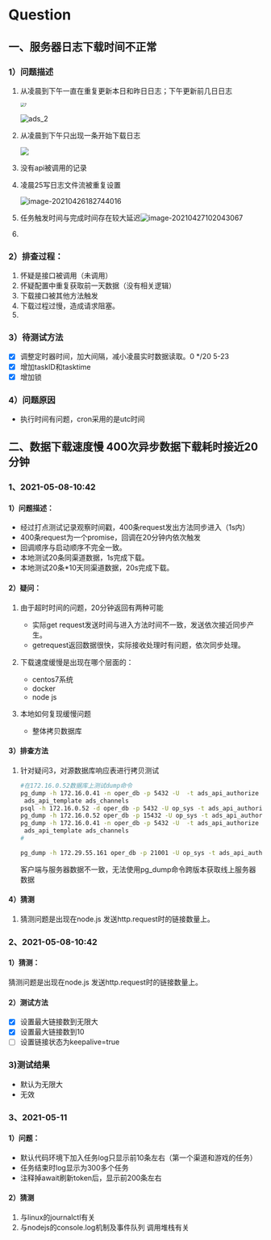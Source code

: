 # Question

## 一、服务器日志下载时间不正常

### 1）问题描述

1. 从凌晨到下午一直在重复更新本日和昨日日志；下午更新前几日日志

   <img src="D:\notes\img\ads_1.png" alt="7" style="zoom:50%;" />

   ![ads_2](D:\notes\img\ads_2.png)

2. 从凌晨到下午只出现一条开始下载日志

   ![](D:\notes\img\image-20210426181043004.png)

3. 没有api被调用的记录

4. 凌晨25写日志文件流被重复设置

   ![image-20210426182744016](D:\notes\img\image-20210426182744016.png)

5. 任务触发时间与完成时间存在较大延迟![image-20210427102043067](D:\notes\img\image-20210427102043067.png)

6. 

### 2）排查过程：

1. 怀疑是接口被调用（未调用）
2. 怀疑配置中重复获取前一天数据（没有相关逻辑）
3. 下载接口被其他方法触发
4. 下载过程过慢，造成请求阻塞。
5. 

### 3）待测试方法

- [x] 调整定时器时间，加大间隔，减小凌晨实时数据读取。0 */20 5-23
- [x] 增加taskID和tasktime
- [x] 增加锁

### 4）问题原因

* 执行时间有问题，cron采用的是utc时间

## 二、数据下载速度慢 400次异步数据下载耗时接近20分钟

### 1、2021-05-08-10:42

#### 1）问题描述：

* 经过打点测试记录观察时间戳，400条request发出方法同步进入（1s内）
* 400条request为一个promise，回调在20分钟内依次触发
* 回调顺序与启动顺序不完全一致。
* 本地测试20条同渠道数据，1s完成下载。
* 本地测试20条*10天同渠道数据，20s完成下载。

#### 2）疑问：

1. 由于超时时间的问题，20分钟返回有两种可能
   *  实际get request发送时间与进入方法时间不一致，发送依次接近同步产生。
   * getrequest返回数据很快，实际接收处理时有问题，依次同步处理。
2. 下载速度缓慢是出现在哪个层面的：
   *  centos7系统
   * docker
   * node js

3. 本地如何复现缓慢问题
   * 整体拷贝数据库

#### 3）排查方法

1. 针对疑问3，对源数据库响应表进行拷贝测试

   ```bash
   #在172.16.0.52数据库上测试dump命令
   pg_dump -h 172.16.0.41 -n oper_db -p 5432 -U  -t ads_api_authorize -f /home/yinghui.zhang/copy_ads_api_authorize.sql
    ads_api_template ads_channels 
   psql -h 172.16.0.52 -d oper_db -p 5432 -U op_sys -t ads_api_authorize ads_api_template ads_channels -f /home/yinghui.zhang/copy_ads_DB.sql
   pg_dump -h 172.16.0.52 oper_db -p 15432 -U op_sys -t ads_api_authorize   -f /home/yinghui.zhang/copy_ads_DB.sql
   pg_dump -h 172.16.0.41 -n oper_db -p 5432 -U  -t ads_api_authorize -f /home/yinghui.zhang/copy_ads_api_authorize.sql
    ads_api_template ads_channels 
   #
   
   pg_dump -h 172.29.55.161 oper_db -p 21001 -U op_sys -t ads_api_authorize   -f /home/yinghui.zhang/copy_ads_DB.sql
   ```

   客户端与服务器数据不一致，无法使用pg_dump命令跨版本获取线上服务器数据

#### 4）猜测

1. 猜测问题是出现在node.js 发送http.request时的链接数量上。

   

### 2、2021-05-08-10:42

#### 1）猜测：

猜测问题是出现在node.js 发送http.request时的链接数量上。

#### 2）测试方法

- [x] 设置最大链接数到无限大
- [x] 设置最大链接数到10
- [ ] 设置链接状态为keepalive=true

### 3)测试结果

* 默认为无限大
* 无效

### 3、2021-05-11

#### 1）问题：

* 默认代码环境下加入任务log只显示前10条左右（第一个渠道和游戏的任务）
* 任务结束时log显示为300多个任务
* 注释掉await刷新token后，显示前200条左右

#### 2）猜测

1. 与linux的journalctl有关
2. 与nodejs的console.log机制及事件队列 调用堆栈有关